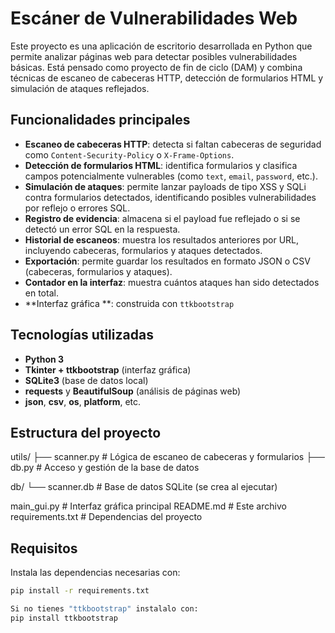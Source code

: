 # Escáner de Vulnerabilidades Web

Este proyecto es una aplicación de escritorio desarrollada en Python que permite analizar páginas web para detectar posibles vulnerabilidades básicas. Está pensado como proyecto de fin de ciclo (DAM) y combina técnicas de escaneo de cabeceras HTTP, detección de formularios HTML y simulación de ataques reflejados.

## Funcionalidades principales

- **Escaneo de cabeceras HTTP**: detecta si faltan cabeceras de seguridad como `Content-Security-Policy` o `X-Frame-Options`.
- **Detección de formularios HTML**: identifica formularios y clasifica campos potencialmente vulnerables (como `text`, `email`, `password`, etc.).
- **Simulación de ataques**: permite lanzar payloads de tipo XSS y SQLi contra formularios detectados, identificando posibles vulnerabilidades por reflejo o errores SQL.
- **Registro de evidencia**: almacena si el payload fue reflejado o si se detectó un error SQL en la respuesta.
- **Historial de escaneos**: muestra los resultados anteriores por URL, incluyendo cabeceras, formularios y ataques detectados.
- **Exportación**: permite guardar los resultados en formato JSON o CSV (cabeceras, formularios y ataques).
- **Contador en la interfaz**: muestra cuántos ataques han sido detectados en total.
- **Interfaz gráfica **: construida con `ttkbootstrap`

## Tecnologías utilizadas

- **Python 3**
- **Tkinter + ttkbootstrap** (interfaz gráfica)
- **SQLite3** (base de datos local)
- **requests** y **BeautifulSoup** (análisis de páginas web)
- **json**, **csv**, **os**, **platform**, etc.

## Estructura del proyecto
utils/
├── scanner.py         # Lógica de escaneo de cabeceras y formularios
├── db.py              # Acceso y gestión de la base de datos

db/
└── scanner.db         # Base de datos SQLite (se crea al ejecutar)

main_gui.py            # Interfaz gráfica principal
README.md              # Este archivo
requirements.txt       # Dependencias del proyecto

## Requisitos

Instala las dependencias necesarias con:

```bash
pip install -r requirements.txt

Si no tienes "ttkbootstrap" instalalo con:
pip install ttkbootstrap
